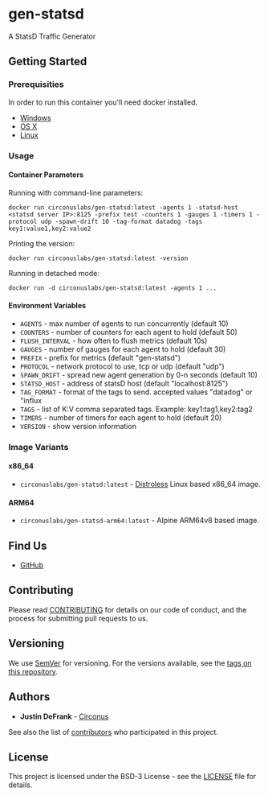 # gen-statsd

A StatsD Traffic Generator

## Getting Started

### Prerequisities

In order to run this container you'll need docker installed.

* [Windows](https://docs.docker.com/windows/started)
* [OS X](https://docs.docker.com/mac/started/)
* [Linux](https://docs.docker.com/linux/started/)

### Usage

#### Container Parameters

Running with command-line parameters:

```shell
docker run circonuslabs/gen-statsd:latest -agents 1 -statsd-host <statsd server IP>:8125 -prefix test -counters 1 -gauges 1 -timers 1 -protocol udp -spawn-drift 10 -tag-format datadog -tags key1:value1,key2:value2 
```

Printing the version:

```shell
docker run circonuslabs/gen-statsd:latest -version
```

Running in detached mode:

```shell
docker run -d circonuslabs/gen-statsd:latest -agents 1 ...
```

#### Environment Variables

* `AGENTS` - max number of agents to run concurrently (default 10)
* `COUNTERS` - number of counters for each agent to hold (default 50)
* `FLUSH_INTERVAL` - how often to flush metrics (default 10s)
* `GAUGES` - number of gauges for each agent to hold (default 30)
* `PREFIX` - prefix for metrics (default "gen-statsd")
* `PROTOCOL` - network protocol to use, tcp or udp (default "udp")
* `SPAWN_DRIFT` - spread new agent generation by 0-n seconds (default 10)
* `STATSD_HOST` - address of statsD host (default "localhost:8125")
* `TAG_FORMAT` - format of the tags to send. accepted values "datadog" or "influx
* `TAGS` - list of K:V comma separated tags. Example: key1:tag1,key2:tag2
* `TIMERS` - number of timers for each agent to hold (default 20)
* `VERSION` - show version information

### Image Variants

#### x86_64

* `circonuslabs/gen-statsd:latest` - [Distroless](https://github.com/GoogleContainerTools/distroless) Linux based x86_64 image.

#### ARM64

* `circonuslabs/gen-statsd-arm64:latest` - Alpine ARM64v8 based image.

## Find Us

* [GitHub](https://github.com/circonuslabs/gen-statsd)

## Contributing

Please read [CONTRIBUTING](https://github.com/circonus-labs/gen-statsd/blob/main/CONTRIBUTING.md) for details on our code of conduct, and the process for submitting pull requests to us.

## Versioning

We use [SemVer](http://semver.org/) for versioning. For the versions available, see the 
[tags on this repository](https://github.com/circonuslabs/gen-statsd/tags). 

## Authors

* **Justin DeFrank** - [Circonus](https://github.com/circonuslabs)

See also the list of [contributors](https://github.com/circonuslabs/gen-statsd/contributors) who 
participated in this project.

## License

This project is licensed under the BSD-3 License - see the [LICENSE](https://github.com/circonus-labs/gen-statsd/blob/main/LICENSE) file for details.